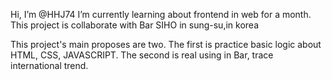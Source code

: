  Hi, I’m @HHJ74
 I’m currently learning about frontend in web for a month.
 This project is collaborate with Bar SIHO in sung-su,in korea

 This project's main proposes are two.
 The first is practice basic logic about HTML, CSS, JAVASCRIPT.
 The second is real using in Bar, trace international trend.


